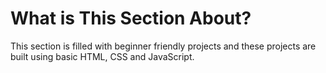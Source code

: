 # What is This Section About?

This section is filled with beginner friendly projects and these projects are built using basic HTML, CSS and JavaScript.